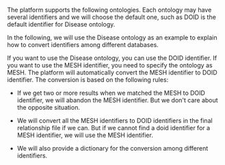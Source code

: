The platform supports the following ontologies. Each ontology may have several identifiers and we will choose the default one, such as DOID is the default identifier for Disease ontology.

In the following, we will use the Disease ontology as an example to explain how to convert identifiers among different databases. 

If you want to use the Disease ontology, you can use the DOID identifier. If you want to use the MESH identifier, you need to specify the ontology as MESH. The platform will automatically convert the MESH identifier to DOID identifier. The conversion is based on the following rules:

- If we get two or more results when we matched the MESH to DOID identifier, we will abandon the MESH identifier. But we don't care about the opposite situation.

- We will convert all the MESH identifiers to DOID identifiers in the final relationship file if we can. But if we cannot find a doid identifier for a MESH identifier, we will use the MESH identifier.

- We will also provide a dictionary for the conversion among different identifiers.